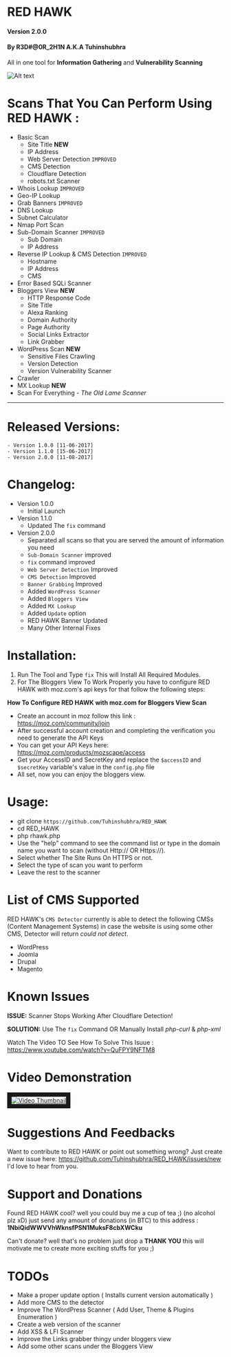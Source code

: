 # RED HAWK
#### Version 2.0.0
#### By R3D#@0R_2H1N A.K.A Tuhinshubhra
All in one tool for **Information Gathering** and **Vulnerability Scanning**

![Alt text](https://s28.postimg.org/3lunhz2kt/Screenshot_from_2017-08-11_19-30-32.png "Screenshot")

# Scans That You Can Perform Using RED HAWK :
+ Basic Scan
	- Site Title **NEW**
	- IP Address
	- Web Server Detection `IMPROVED`
	- CMS Detection
	- Cloudflare Detection
	- robots.txt Scanner
+ Whois Lookup `IMPROVED`
+ Geo-IP Lookup
+ Grab Banners `IMPROVED`
+ DNS Lookup
+ Subnet Calculator
+ Nmap Port Scan
+ Sub-Domain Scanner `IMPROVED`
	- Sub Domain
	- IP Address
+ Reverse IP Lookup & CMS Detection `IMPROVED`
	- Hostname
	- IP Address
	- CMS
+ Error Based SQLi Scanner
+ Bloggers View **NEW**
	- HTTP Response Code
	- Site Title
	- Alexa Ranking
	- Domain Authority
	- Page Authority
	- Social Links Extractor
	- Link Grabber
+ WordPress Scan **NEW**
	- Sensitive Files Crawling
	- Version Detection
	- Version Vulnerability Scanner
+ Crawler
+ MX Lookup **NEW**
+ Scan For Everything - _The Old Lame Scanner_

---
# Released Versions:
    - Version 1.0.0 [11-06-2017]
    - Version 1.1.0 [15-06-2017]
    - Version 2.0.0 [11-08-2017]

# Changelog:
- Version 1.0.0
    - Initial Launch
- Version 1.1.0
    - Updated The `fix` command
- Version 2.0.0
	- Separated all scans so that you are served the amount of information you need
	- `Sub-Domain Scanner` improved
	- `fix` command improved
	- `Web Server Detection` Improved
	- `CMS Detection` Improved
	- `Banner Grabbing` Improved
	- Added `WordPress Scanner`
	- Added `Bloggers View`
	- Added `MX Lookup`
	- Added `Update` option
	- RED HAWK Banner Updated
	- Many Other Internal Fixes

# Installation:
1. Run The Tool and Type `fix` This will Install All Required Modules.
2. For The Bloggers View To Work Properly you have to configure RED HAWK with moz.com's api keys for that follow the following steps:

**How To Configure RED HAWK with moz.com for Bloggers View Scan**
+ Create an account in moz follow this link : https://moz.com/community/join
+ After successful account creation and completing the verification you need to generate the API Keys
+ You can get your API Keys here: https://moz.com/products/mozscape/access
+ Get your AccessID and SecretKey and replace the `$accessID` and `$secretKey` variable's value in the `config.php` file
+ All set, now you can enjoy the bloggers view.

# Usage:
- git clone `https://github.com/Tuhinshubhra/RED_HAWK`
- cd RED_HAWK
- php rhawk.php
- Use the "help" command to see the command list or type in the domain name you want to scan (without Http:// OR Https://).
- Select whether The Site Runs On HTTPS or not.
- Select the type of scan you want to perform
- Leave the rest to the scanner

# List of CMS Supported
RED HAWK's `CMS Detector` currently is able to detect the following CMSs (Content Management Systems) in case the website is using some other CMS, Detector will return _could not detect_.

- WordPress
- Joomla
- Drupal
- Magento
# Known Issues
**ISSUE:** Scanner Stops Working After Cloudflare Detection!

**SOLUTION:** Use The `fix` Command OR Manually Install *php-curl* & *php-xml*

Watch The Video TO See How To Solve This Isuue : https://www.youtube.com/watch?v=QuFPY9NFTM8

# Video Demonstration
<a href="https://www.youtube.com/watch?v=Jt9kBFiJDrE" target="_blank"><img src="https://s28.postimg.org/p3sgqeqd9/redhawk-thumb.png" 
alt="Video Thumbnail" border="10" /></a>

# Suggestions And Feedbacks
Want to contribute to RED HAWK or point out something wrong? Just create a new issue here: https://github.com/Tuhinshubhra/RED_HAWK/issues/new
I'd love to hear from you.

# Support and Donations
Found RED HAWK cool? well you could buy me a cup of tea ;) (no alcohol plz xD) just send any amount of donations (in BTC) to this address : **1NbiQidWWVVhWknsfPSN1MuksF8cbXWCku**

Can't donate? well that's no problem just drop a **THANK YOU** this will motivate me to create more exciting stuffs for you ;)

# TODOs

- Make a proper update option ( Installs current version automatically )
- Add more CMS to the detector
- Improve The WordPress Scanner ( Add User, Theme & Plugins Enumeration )
- Create a web version of the scanner
- Add XSS & LFI Scanner
- Improve the Links grabber thingy under bloggers view
- Add some other scans under the Bloggers View

